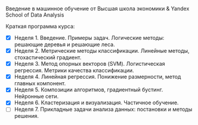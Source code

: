 Введение в машинное обучение
от Высшая школа экономики & Yandex School of Data Analysis

Краткая программа курса:
- [x] Неделя 1. Введение. Примеры задач. Логические методы: решающие деревья и решающие леса.
- [x] Неделя 2. Метрические методы классификации. Линейные методы, стохастический градиент.
- [x] Неделя 3. Метод опорных векторов (SVM). Логистическая регрессия. Метрики качества классификации.
- [x] Неделя 4. Линейная регрессия. Понижение размерности, метод главных компонент.
- [x] Неделя 5. Композиции алгоритмов, градиентный бустинг. Нейронные сети.
- [x] Неделя 6. Кластеризация и визуализация. Частичное обучение.
- [ ] Неделя 7. Прикладные задачи анализа данных: постановки и методы решения.

